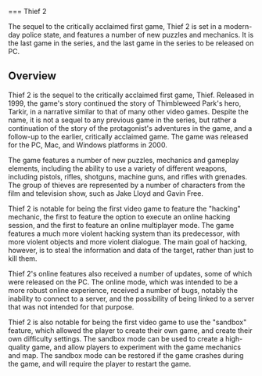 
===
Thief 2

The sequel to the critically acclaimed first game, Thief 2 is set in a modern-day police state, and features a number of new puzzles and mechanics. It is the last game in the series, and the last game in the series to be released on PC.

## Overview

Thief 2 is the sequel to the critically acclaimed first game, Thief. Released in 1999, the game's story continued the story of Thimbleweed Park's hero, Tarkir, in a narrative similar to that of many other video games. Despite the name, it is not a sequel to any previous game in the series, but rather a continuation of the story of the protagonist's adventures in the game, and a follow-up to the earlier, critically acclaimed game. The game was released for the PC, Mac, and Windows platforms in 2000.

The game features a number of new puzzles, mechanics and gameplay elements, including the ability to use a variety of different weapons, including pistols, rifles, shotguns, machine guns, and rifles with grenades. The group of thieves are represented by a number of characters from the film and television show, such as Jake Lloyd and Gavin Free.

Thief 2 is notable for being the first video game to feature the "hacking" mechanic, the first to feature the option to execute an online hacking session, and the first to feature an online multiplayer mode. The game features a much more violent hacking system than its predecessor, with more violent objects and more violent dialogue. The main goal of hacking, however, is to steal the information and data of the target, rather than just to kill them.

Thief 2's online features also received a number of updates, some of which were released on the PC. The online mode, which was intended to be a more robust online experience, received a number of bugs, notably the inability to connect to a server, and the possibility of being linked to a server that was not intended for that purpose.

Thief 2 is also notable for being the first video game to use the "sandbox" feature, which allowed the player to create their own game, and create their own difficulty settings. The sandbox mode can be used to create a high-quality game, and allow players to experiment with the game mechanics and map. The sandbox mode can be restored if the game crashes during the game, and will require the player to restart the game.


